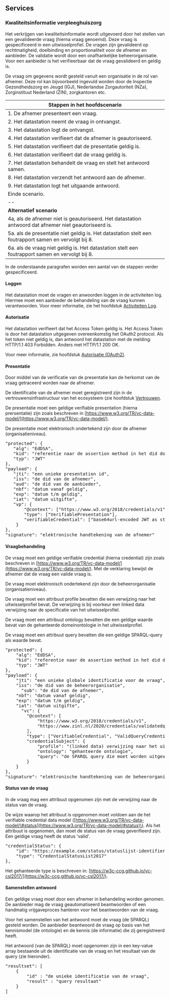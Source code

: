 ## Services

### Kwaliteitsinformatie verpleeghuiszorg

Het verkrijgen van kwaliteitsinformatie wordt uitgevoerd door het stellen van een gevalideerde vraag (hierna vraag genoemd). Deze vraag is gespecificeerd in een uitwisselprofiel. De vragen zijn gevalideerd op rechtmatigheid, doelbinding en proportionaliteit voor de afnemer en aanbieder. De validatie wordt door een onafhankelijke beheerorganisatie. Voor een aanbieder is het verifieerbaar dat de vraag gevalideerd en geldig is.

De vraag om gegevens wordt gesteld vanuit een organisatie in de rol van afnemer. Deze rol kan bijvoorbeeld ingevuld worden door de Inspectie Gezondheidszorg en Jeugd \(IGJ\), Nederlandse Zorgautoriteit \(NZa\), Zorginstituut Nederland \(ZIN\), zorgkantoren etc.

| Stappen in het hoofdscenario                                 |
| ------------------------------------------------------------ |
| 1. De afnemer presenteert een vraag.            |
| 2. Het datastation neemt de vraag in ontvangst. |
| 3. Het datastation logt de ontvangst.                        |
| 4. Het datastation verifieert dat de afnemer is geautoriseerd. |
| 5. Het datastation verifieert dat de presentatie geldig is.  |
| 6. Het datastation verifieert dat de vraag geldig is. |
| 7. Het datastation behandelt de vraag en stelt het antwoord samen. |
| 8. Het datastation verzendt het antwoord aan de afnemer.     |
| 9. Het datastation logt het uitgaande antwoord.              |
| Einde scenario.                                              |
| --                                                           |
| **Alternatief scenario**                                     |
| 4a, als de afnemer niet is geautoriseerd. Het datastation antwoord dat afnemer niet geautoriseerd is. |
| 5a. als de presentatie niet geldig is. Het datastation stelt een foutrapport samen en vervolgt bij 8. |
| 6a. als de vraag niet geldig is. Het datastation stelt een foutrapport samen en vervolgt bij 8. |

In de onderstaande paragrafen worden een aantal van de stappen verder gespecificeerd.

#### Loggen

Het datastation moet de vragen en anwoorden loggen in de activiteiten log. Hiermee moet een aanbieder de behandeling van de vraag kunnen verantwoorden. Voor meer informatie, zie het hoofdstuk [Activiteiten Log](#activiteiten-log).

#### Autorisatie

Het datastation verifieert dat het Access Token geldig is. Het Access Token is door het datastation uitgegeven overeenkomstig het OAuth2 protocol.
Als het token niet geldig is, dan antwoord het datastation met de melding: HTTP/1.1 403 Forbidden. Anders met HTTP/1.1 200 OK.

Voor meer informatie, zie hoofdstuk [Autorisatie (OAuth2)](#autorisatie-oauth2).

#### Presentatie

Door middel van de verificatie van de presentatie kan de herkomst van de vraag getraceerd worden naar de afnemer. 

De identificatie van de afnemer moet geregistreerd zijn in de vertrouwensinfrastructuur van het ecosysteem (zie hoofdstuk [Vertrouwen](#vertrouwen).

De presentatie moet een geldige verifiable presentation \(hierna prersentatie\) zijn zoals beschreven in [https://www.w3.org/TR/vc-data-model/](https://www.w3.org/TR/vc-data-model/).

De presentatie moet elektronisch ondertekend zijn door de afnemer \(organisatieniveau\).

<pre class='example nohighlight'>
"protected": {
   "alg": "EdDSA", 
   "kid": "referentie naar de assertion method in het did document",
   "typ": "JWT"
},
"payload": {
   "jti": "een unieke presentation id",
   "iss": "de did van de afnemer",
   "aud": "de did van de aanbieder",
   "nbf": "datum vanaf geldig",
   "exp": "datum t/m geldig",
   "iat": "datum uitgifte",
   "vp": {
       "@context": ["https://www.w3.org/2018/credentials/v1"], 
       "type": ["VerifiablePresentation"], 
       "verifiableCredential": ["base64url-encoded JWT as string"]
    }
},
"signature": "elektronische handtekening van de afnemer"
</pre>

#### Vraagbehandeling

De vraag moet een geldige verifiable credential \(hierna credential\) zijn zoals beschreven in [https://www.w3.org/TR/vc-data-model/](https://www.w3.org/TR/vc-data-model/). Met de verklaring bewijst de afnemer dat de vraag een valide vraag is.

De vraag moet elektronisch ondertekend zijn door de beheerorganisatie \(organisatieniveau\).

De vraag moet een attribuut profile bevatten die een verwijzing naar het uitwisselprofiel bevat. De verwijzing is bij voorkeur een linked data verwijzing naar de specificatie van het uitwisselprofiel.

De vraag moet een attribuut ontology bevatten die een geldige waarde bevat van de gehanteerde domeinontologie in het uitwisselprofiel.

De vraag moet een attribuut query bevatten die een geldige SPARQL-query als waarde bevat.

<pre class='example nohighlight'>
"protected": {
    "alg": "EdDSA", 
    "kid": "referentie naar de assertion method in het did document",
    "typ": "JWT"
},
"payload": {
    "jti": "een unieke globale identificatie voor de vraag",
    "iss": "de did van de beheerorganisatie",
 	  "sub": "de did van de afnemer",
    "nbf": "datum vanaf geldig",
    "exp": "datum t/m geldig",
    "iat": "datum uitgifte",
 	  "vc": {
        "@context": [
            "https://www.w3.org/2018/credentials/v1",
            "https://www.zinl.nl/2020/credentials/validatedquery/v1"
        ],
        "type": ["VerifiableCredential", "ValidQueryCredential"],
        "credentialSubject": {
            "profile": "(linked data) verwijzing naar het uitwisselprofiel"
            "ontology": "gehanteerde ontologie",
            "query": "de SPARQL query die moet worden uitgevoerd"
        }
    }
},
"signature": "elektronische handtekening van de beheerorganisatie"
</pre>

#### Status van de vraag

In de vraag mag een attribuut opgenomen zijn met de verwijzing naar de status van de vraag.

De wijze waarop het attribuut is opgenomen moet voldoen aan de het verifiable credential data model \([https://www.w3.org/TR/vc-data-model/\#status](https://www.w3.org/TR/vc-data-model/#status)\). Als het attribuut is opgenomen, dan moet de status van de vraag geverifieerd zijn. Een geldige vraag heeft de status 'valid'.

<pre class='example nohighlight'>
"credentialStatus": {
    "id": "https://example.com/status/statuslijst-identifier",
    "type": "CredentialStatusList2017"
},
</pre>

Het gehanteerde type is beschreven in: [https://w3c-ccg.github.io/vc-csl2017/](https://w3c-ccg.github.io/vc-csl2017/).

#### Samenstellen antwoord

Een geldige vraag moet door een afnemer in behandeling worden genomen. De aanbieder mag de vraag geautomatiseerd beantwoorden of een handmatig vrijgaveproces hanteren voor het beantwoorden van de vraag.

Voor het samenstellen van het antwoord moet de vraag (de SPARQL) gesteld worden. De aanbieder beantwoord de vraag op basis van het kennismodel (de ontologie) en de kennis (de informatie) die zij geregistreerd heeft. 

Het antwoord (van de SPARQL) moet opgenomen zijn in een key-value array bestaande uit de identificatie van de vraag en het resultaat van de query \(zie hieronder\).

<pre class='example nohighlight'>
"resultset": [
    {
        "id" : "de unieke identificatie van de vraag",
        "result" : "query resultaat"
    }
]
</pre>
